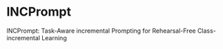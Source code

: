 # INCPrompt
INCPrompt: Task-Aware incremental Prompting for Rehearsal-Free Class-incremental Learning
